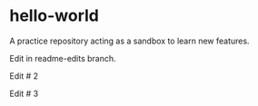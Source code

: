 # hello-world
A practice repository acting as a sandbox to learn new features.

Edit in readme-edits branch.

Edit # 2

Edit # 3
